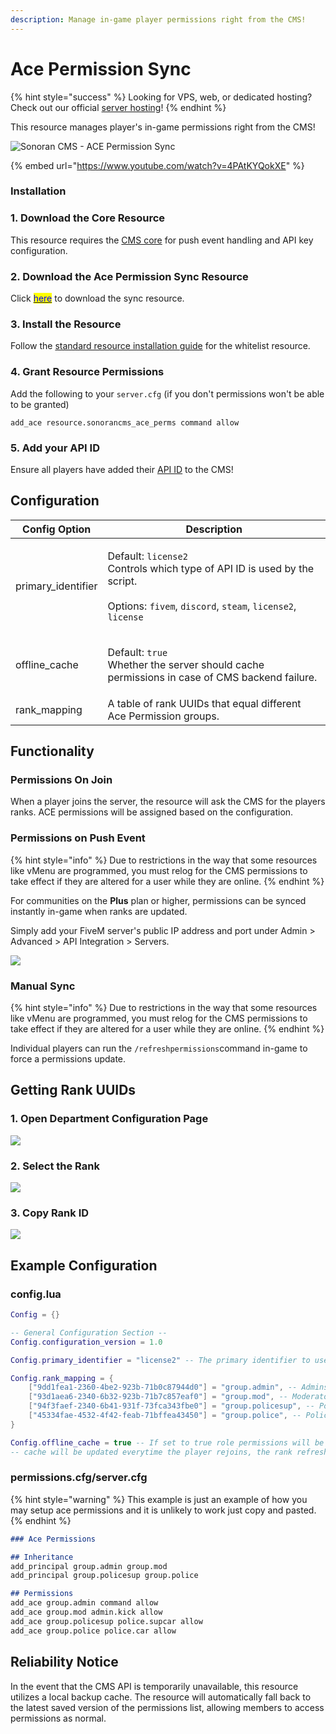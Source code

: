 ```yaml
---
description: Manage in-game player permissions right from the CMS!
---
```


# Ace Permission Sync

{% hint style="success" %}
Looking for VPS, web, or dedicated hosting? Check out our official [server hosting](../../../../other-products/server-hosting.md)!
{% endhint %}

This resource manages player's in-game permissions right from the CMS!

![Sonoran CMS - ACE Permission Sync](../../../../.gitbook/assets/CMS-Ace-Sync.png)

{% embed url="https://www.youtube.com/watch?v=4PAtKYQokXE" %}

### Installation

### 1. Download the Core Resource

This resource requires the [CMS core](core.md) for push event handling and API key configuration.

### 2. Download the Ace Permission Sync Resource

Click [<mark style="color:blue;">here</mark>](https://github.com/Sonoran-Software/cms\_ace\_perms/releases) to download the sync resource.

### 3. Install the Resource

Follow the [standard resource installation guide](../gta-rp-resource-installation/) for the whitelist resource.

### 4. Grant Resource Permissions

Add the following to your `server.cfg` (if you don't permissions won't be able to be granted)

```
add_ace resource.sonorancms_ace_perms command allow
```

### 5. Add your API ID

Ensure all players have added their [API ID](../../../../developer-api-documentation/api-integration/getting-started/api-id-system.md) to the CMS!

## Configuration

| Config Option       | Description                                                                                                                                                                                                             |
| ------------------- | ----------------------------------------------------------------------------------------------------------------------------------------------------------------------------------------------------------------------- |
| primary\_identifier | <p>Default: <code>license2</code><br>Controls which type of API ID is used by the script.<br><br>Options: <code>fivem</code>, <code>discord</code>, <code>steam</code>, <code>license2</code>, <code>license</code></p> |
| offline\_cache      | <p>Default: <code>true</code><br>Whether the server should cache permissions in case of CMS backend failure.</p>                                                                                                        |
| rank\_mapping       | A table of rank UUIDs that equal different Ace Permission groups.                                                                                                                                                       |

## Functionality

### Permissions On Join

When a player joins the server, the resource will ask the CMS for the players ranks. ACE permissions will be assigned based on the configuration.

### Permissions on Push Event

{% hint style="info" %}
Due to restrictions in the way that some resources like vMenu are programmed, you must relog for the CMS permissions to take effect if they are altered for a user while they are online.
{% endhint %}

For communities on the **Plus** plan or higher, permissions can be synced instantly in-game when ranks are updated.

Simply add your FiveM server's public IP address and port under Admin > Advanced > API Integration > Servers.

![](<../../../../.gitbook/assets/image (13).png>)

### Manual Sync

{% hint style="info" %}
Due to restrictions in the way that some resources like vMenu are programmed, you must relog for the CMS permissions to take effect if they are altered for a user while they are online.
{% endhint %}

Individual players can run the `/refreshpermissions`command in-game to force a permissions update.

## Getting Rank UUIDs

### 1. Open Department Configuration Page

![](<../../../../.gitbook/assets/image (4) (1).png>)

### 2. Select the Rank

![](<../../../../.gitbook/assets/image (18).png>)

### 3. Copy Rank ID

![](<../../../../.gitbook/assets/image (10).png>)

## Example Configuration

### config.lua

```lua
Config = {}

-- General Configuration Section --
Config.configuration_version = 1.0

Config.primary_identifier = "license2" -- The primary identifier to use, options are: license, fivem, steam, discord

Config.rank_mapping = {
    ["9dd1fea1-2360-4be2-923b-71b0c87944d0"] = "group.admin", -- Admins
    ["93d1aea6-2340-6b32-923b-71b7c857eaf0"] = "group.mod", -- Moderators
    ["94f3faef-2340-6b41-931f-73fca343fbe0"] = "group.policesup", -- Police Department Supervisors
    ["45334fae-4532-4f42-feab-71bffea43450"] = "group.police", -- Police Department Officers
}

Config.offline_cache = true -- If set to true role permissions will be cached on the server in-case CMS goes down, the
-- cache will be updated everytime the player rejoins, the rank refresh command is run, or has a rank change in CMS
```

### permissions.cfg/server.cfg

{% hint style="warning" %}
This example is just an example of how you may setup ace permissions and it is unlikely to work just copy and pasted.
{% endhint %}

```markdown
### Ace Permissions

## Inheritance
add_principal group.admin group.mod
add_principal group.policesup group.police

## Permissions
add_ace group.admin command allow
add_ace group.mod admin.kick allow
add_ace group.policesup police.supcar allow
add_ace group.police police.car allow
```

## Reliability Notice

In the event that the CMS API is temporarily unavailable, this resource utilizes a local backup cache. The resource will automatically fall back to the latest saved version of the permissions list, allowing members to access permissions as normal.
